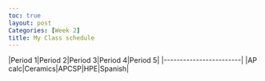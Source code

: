 ```yaml
---
toc: true
layout: post
Categories: [Week 2]
title: My Class schedule
---
```


|Period 1|Period 2|Period 3|Period 4|Period 5|
|------------------------|
|AP calc|Ceramics|APCSP|HPE|Spanish|
